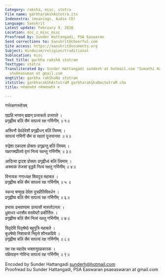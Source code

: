 ```yaml
---
Category: raksha, misc, stotra
File name: garbharakshAstotra.itx
Indexextra: (meanings, Audio CD)
Language: Sanskrit
Latest update: February 9, 2018
Location: doc_z_misc_misc
Proofread by: Sunder Hattangadi, PSA Easwaran
Send corrections to: Sanskrit@cheerful.com
Site access: https://sanskritdocuments.org
Subject: Hinduism/religion/traditional
Sublocation: misc
Text title: garbha rakshA stotram
Texttype: stotra
Transliterated by: Sunder Hattangadi sunderh at hotmail.com "Sumathi Hari Ganesh"
  shubhasuman at gmail.com
engtitle: garbha rakShaNa stotram
itxtitle: garbharakShAstotraM garbharakShaNastotraM cha
title: गर्भरक्षास्तोत्रं गर्भरक्षणस्तोत्रं च

---
```

  
 गर्भरक्षणस्तोत्रम्   
  
एह्यहि भगवन् ब्रह्मन् प्रजाकर्तः प्रजापते ।  
प्रगृह्णीष्व बलिं सैमं  सापत्यं रक्ष गर्भिणीम् ॥ १॥  
  
अश्विनौ देवदेवेशौ प्रगृह्णीधन् बलिं त्विमम् ।  
सापत्यं गर्भिणीं सैमं स रक्षतां पूजयानया ॥ २॥  
  
रुद्रेशा एकादश प्रोक्ताः प्रगृह्णन्तु बलिं त्विमम् ।  
यक्षागमप्रीतये वृत्तं नित्यं रक्षन्तु गर्भिणीम् ॥ ३॥  
  
आदित्या द्वादश प्रोक्ताः प्रगृह्णीध्वं बलिं त्विमाम् ।  
अस्माकं तेजसां वृद्ध्यै नित्यं रक्षतु गर्भिणीम् ॥ ४॥  
  
विनायक गणाध्यक्ष शिवपुत्र महाबल ।  
प्रगृह्णीष्व बलिं सैमं सापत्यं रक्ष गर्भिणीम् ॥ ५ ॥  
  
स्कन्द षण्मुख देवेश पुत्रप्रीतिविवर्धन ।  
प्रगृह्णीष्व बलिं सैमं सापत्यं रक्ष गर्भिणीम् ॥ ६॥  
  
प्रभासः प्रभवश्यामः प्रत्यासौ मारुतोऽनलः ।  
ध्रुवाधर धराशैव वसवेष्टौ प्रकीर्तितः ।  
प्रगृह्णीष्व बलिं सैमं नित्यं रक्षतु गर्भिणीम् ॥ ७॥  
  
पितृदेवि पितृश्रेष्ठे बहुपुत्रि महाबले ।  
बुधश्रेष्ठे निशावासे निवृत्ते शौनकप्रिये ।  
प्रगृह्णीष्व बलिं सैमं सापत्यं रक्ष गर्भिणीम् ॥ ८॥  
  
रक्ष रक्ष महादेव भक्तानुग्रहकारक ।  
पक्षिवाहन गोविन्द सापत्यं रक्ष गर्भिणीम् ॥ ९॥  
  
  
Encoded by Sunder Hattangadi sunderh@hotmail.com  
Proofread bu Sunder Hattangadi, PSA Easwaran psaeaswaran at gmail.com  
  
